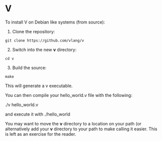 # V

To install V on Debian like systems (from source):

1. Clone the repository:

`git clone https://github.com/vlang/v`

2. Switch into the new **v** directory:

`cd v`

3. Build the source:

`make`

This will generate a v executable. 

You can then compile your hello_world.v file with the following:

./v hello_world.v

and execute it with ./hello_world

You may want to move the **v** directory to a location on your path 
(or alternatively add your **v** directory to your path to make 
calling it easier. This is left as an exercise for the reader.
